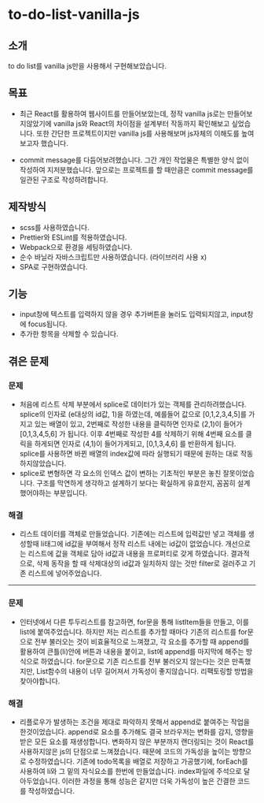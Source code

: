 # to-do-list-vanilla-js

## 소개

to do list를 vanilla js만을 사용해서 구현해보았습니다.

## 목표

- 최근 React를 활용하여 웹사이트를 만들어보았는데, 정작 vanilla js로는 만들어보지않았기에 vanilla js와 React의 차이점을 설계부터 작동까지 확인해보고 싶었습니다. 또한 간단한 프로젝트이지만 vanilla js를 사용해보며 js자체의 이해도를 높여보고자 했습니다.

- commit message를 다듬어보려했습니다. 그간 개인 작업물은 특별한 양식 없이 작성하여 지저분했습니다. 앞으로는 프로젝트를 할 때만큼은 commit message를 일관된 구조로 작성하려합니다.

## 제작방식

- scss를 사용하였습니다.
- Prettier와 ESLint를 적용하였습니다.
- Webpack으로 환경을 세팅하였습니다.
- 순수 바닐라 자바스크립트만 사용하였습니다. (라이브러리 사용 x)
- SPA로 구현하였습니다.

## 기능

- input창에 텍스트를 입력하지 않을 경우 추가버튼을 눌러도 입력되지않고, input창에 focus됩니다.
- 추가한 항목을 삭제할 수 있습니다.

## 겪은 문제

### 문제

- 처음에 리스트 삭제 부분에서 splice로 데이터가 있는 객체를 관리하려했습니다. splice의 인자로 (e대상의 id값, 1)을 하였는데, 예를들어 값으로 [0,1,2,3,4,5]를 가지고 있는 배열이 있고, 2번째로 작성한 내용을 클릭하면 인자로 (2,1)이 들어가 [0,1,3,4,5,6] 가 됩니다. 이후 4번째로 작성한 4를 삭제하기 위해 4번째 요소를 클릭을 하게되면 인자로 (4,1)이 들어가게되고, [0,1,3,4,6] 를 반환하게 됩니다. splice를 사용하면 바뀐 배열의 index값에 따라 실행되기 때문에 원하는 대로 작동하지않았습니다.
- splice로 변형하면 각 요소의 인덱스 값이 변하는 기초적인 부분은 놓친 잘못이었습니다. 구조를 막연하게 생각하고 설계하기 보다는 확실하게 유효한지, 꼼꼼히 설계했어야하는 부분입니다.

### 해결

- 리스트 데이터를 객체로 만들었습니다. 기존에는 리스트에 입력값만 넣고 객체를 생성할때 li태그에 id값을 부여해서 정작 리스트 내에는 id값이 없었습니다. 개선으로는 리스트에 값을 객체로 담아 id값과 내용을 프로퍼티로 갖게 하였습니다. 결과적으로, 삭제 동작을 할 때 삭제대상의 id값과 일치하지 않는 것만 filter로 걸러주고 기존 리스트에 넣어주었습니다.

---

### 문제

- 인터넷에서 다른 투두리스트를 참고하면, for문을 통해 listItem들을 만들고, 이를 list에 붙여주었습니다. 하지만 저는 리스트를 추가할 때마다 기존의 리스트를 for문으로 전부 불러오는 것이 비효율적으로 느껴졌고, 각 요소를 추가할 때 append를 활용하여 큰틀(li)안에 버튼과 내용을 붙이고, list에 append를 마지막에 해주는 방식으로 하였습니다. for문으로 기존 리스트를 전부 불러오지 않는다는 것은 만족했지만, List함수의 내용이 너무 길어져서 가독성이 좋지않습니다. 리팩토링할 방법을 찾아야합니다.

### 해결

- 리플로우가 발생하는 조건을 제대로 파악하지 못해서 append로 붙여주는 작업을 한것이었습니다. append로 요소를 추가해도 결국 브라우저는 변화를 감지, 영향을 받은 모든 요소를 재생성합니다. 변화하지 않은 부분까지 랜더링되는 것이 React를 사용하지않은 js의 단점으로 느껴졌습니다. 때문에 코드의 가독성을 높이는 방향으로 수정하였습니다. 기존에 todo목록을 배열로 저장하고 가공했기에, forEach를 사용하여 li와 그 밑의 자식요소를 한번에 만들었습니다. index파일에 주석으로 달아두었습니다. 이러한 과정을 통해 성능은 같지만 더욱 가독성이 높은 간결한 코드를 작성하였습니다.
